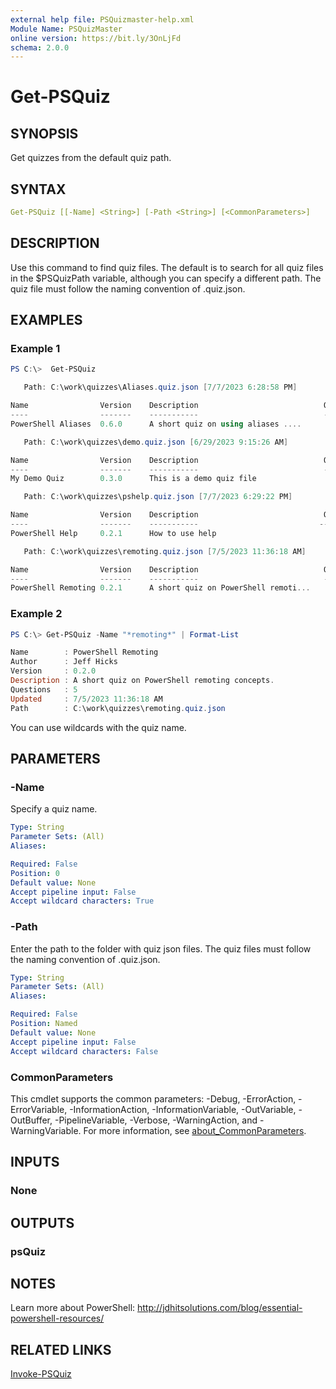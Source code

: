 ```yaml
---
external help file: PSQuizmaster-help.xml
Module Name: PSQuizMaster
online version: https://bit.ly/3OnLjFd
schema: 2.0.0
---
```


# Get-PSQuiz

## SYNOPSIS

Get quizzes from the default quiz path.

## SYNTAX

```yaml
Get-PSQuiz [[-Name] <String>] [-Path <String>] [<CommonParameters>]
```

## DESCRIPTION

Use this command to find quiz files. The default is to search for all quiz files in the $PSQuizPath variable, although you can specify a different path. The quiz file must follow the naming convention of <shortname>.quiz.json.

## EXAMPLES

### Example 1

```powershell
PS C:\>  Get-PSQuiz

   Path: C:\work\quizzes\Aliases.quiz.json [7/7/2023 6:28:58 PM]

Name                Version    Description                            Questions
----                -------    -----------                            ---------
PowerShell Aliases  0.6.0      A short quiz on using aliases ....             3

   Path: C:\work\quizzes\demo.quiz.json [6/29/2023 9:15:26 AM]

Name                Version    Description                            Questions
----                -------    -----------                            ---------
My Demo Quiz        0.3.0      This is a demo quiz file                       7

   Path: C:\work\quizzes\pshelp.quiz.json [7/7/2023 6:29:22 PM]

Name                Version    Description                            Questions
----                -------    -----------                           ---------
PowerShell Help     0.2.1      How to use help                                2

   Path: C:\work\quizzes\remoting.quiz.json [7/5/2023 11:36:18 AM]

Name                Version    Description                            Questions
----                -------    -----------                            ---------
PowerShell Remoting 0.2.1      A short quiz on PowerShell remoti...       .   5
```

### Example 2

```powershell
PS C:\> Get-PSQuiz -Name "*remoting*" | Format-List

Name        : PowerShell Remoting
Author      : Jeff Hicks
Version     : 0.2.0
Description : A short quiz on PowerShell remoting concepts.
Questions   : 5
Updated     : 7/5/2023 11:36:18 AM
Path        : C:\work\quizzes\remoting.quiz.json
```

You can use wildcards with the quiz name.
## PARAMETERS

### -Name

Specify a quiz name.

```yaml
Type: String
Parameter Sets: (All)
Aliases:

Required: False
Position: 0
Default value: None
Accept pipeline input: False
Accept wildcard characters: True
```

### -Path

Enter the path to the folder with quiz json files. The quiz files must follow the naming convention of <shortname>.quiz.json.

```yaml
Type: String
Parameter Sets: (All)
Aliases:

Required: False
Position: Named
Default value: None
Accept pipeline input: False
Accept wildcard characters: False
```

### CommonParameters

This cmdlet supports the common parameters: -Debug, -ErrorAction, -ErrorVariable, -InformationAction, -InformationVariable, -OutVariable, -OutBuffer, -PipelineVariable, -Verbose, -WarningAction, and -WarningVariable. For more information, see [about_CommonParameters](http://go.microsoft.com/fwlink/?LinkID=113216).

## INPUTS

### None

## OUTPUTS

### psQuiz

## NOTES

Learn more about PowerShell:
http://jdhitsolutions.com/blog/essential-powershell-resources/

## RELATED LINKS

[Invoke-PSQuiz](Invoke-PSQuiz.md)

